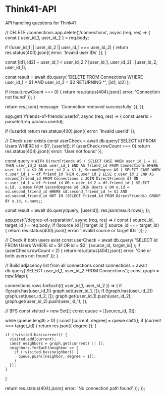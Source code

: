 # Think41-API
API handling questions for Think41


// DELETE /connections
app.delete('/connections', async (req, res) => {
  const { user_id_1, user_id_2 } = req.body;

  if (!user_id_1 || !user_id_2 || user_id_1 === user_id_2) {
    return res.status(400).json({ error: 'Invalid user IDs' });
  }

  const [id1, id2] = user_id_1 < user_id_2 ? [user_id_1, user_id_2] : [user_id_2, user_id_1];

  const result = await db.query(
    'DELETE FROM Connections WHERE user_id_1 = $1 AND user_id_2 = $2 RETURNING *',
    [id1, id2]
  );

  if (result.rowCount === 0) {
    return res.status(404).json({ error: 'Connection not found' });
  }

  return res.json({ message: 'Connection removed successfully' });
});

app.get('/friends-of-friends/:userId', async (req, res) => {
  const userId = parseInt(req.params.userId);

  if (!userId) return res.status(400).json({ error: 'Invalid userId' });

  // Check user exists
  const userCheck = await db.query('SELECT id FROM Users WHERE id = $1', [userId]);
  if (userCheck.rowCount === 0) return res.status(404).json({ error: 'User not found' });

  const query = `
    WITH DirectFriends AS (
      SELECT CASE
               WHEN user_id_1 = $1 THEN user_id_2
               ELSE user_id_1
             END AS friend_id
      FROM Connections
      WHERE user_id_1 = $1 OR user_id_2 = $1
    ),
    SecondDegree AS (
      SELECT CASE
               WHEN c.user_id_1 = df.friend_id THEN c.user_id_2
               ELSE c.user_id_1
             END AS second_friend_id
      FROM Connections c
      JOIN DirectFriends df ON c.user_id_1 = df.friend_id OR c.user_id_2 = df.friend_id
    )
    SELECT u.id, u.name
    FROM SecondDegree sd
    JOIN Users u ON u.id = sd.second_friend_id
    WHERE sd.second_friend_id != $1
      AND sd.second_friend_id NOT IN (SELECT friend_id FROM DirectFriends)
    GROUP BY u.id, u.name;
  `;

  const result = await db.query(query, [userId]);
  res.json(result.rows);
});

app.post('/degree-of-separation', async (req, res) => {
  const { source_id, target_id } = req.body;
  if (!source_id || !target_id || source_id === target_id) {
    return res.status(400).json({ error: 'Invalid source or target IDs' });
  }

  // Check if both users exist
  const userCheck = await db.query(
    'SELECT id FROM Users WHERE id = $1 OR id = $2',
    [source_id, target_id]
  );
  if (userCheck.rowCount < 2) {
    return res.status(404).json({ error: 'One or both users not found' });
  }

  // Build adjacency list from all connections
  const connections = await db.query('SELECT user_id_1, user_id_2 FROM Connections');
  const graph = new Map();

  connections.rows.forEach(({ user_id_1, user_id_2 }) => {
    if (!graph.has(user_id_1)) graph.set(user_id_1, []);
    if (!graph.has(user_id_2)) graph.set(user_id_2, []);
    graph.get(user_id_1).push(user_id_2);
    graph.get(user_id_2).push(user_id_1);
  });

  // BFS
  const visited = new Set();
  const queue = [[source_id, 0]];

  while (queue.length > 0) {
    const [current, degree] = queue.shift();
    if (current === target_id) {
      return res.json({ degree });
    }

    if (!visited.has(current)) {
      visited.add(current);
      const neighbors = graph.get(current) || [];
      neighbors.forEach(neighbor => {
        if (!visited.has(neighbor)) {
          queue.push([neighbor, degree + 1]);
        }
      });
    }
  }

  return res.status(404).json({ error: 'No connection path found' });
});


